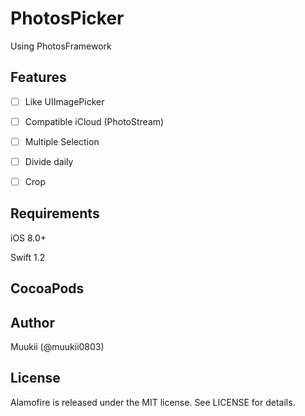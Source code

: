 # PhotosPicker

Using PhotosFramework

## Features 

- [ ] Like UIImagePicker
- [ ] Compatible iCloud (PhotoStream)
- [ ] Multiple Selection
- [ ] Divide daily
- [ ] Crop


## Requirements

iOS 8.0+

Swift 1.2

## CocoaPods

## Author

Muukii (@muukii0803)

## License

Alamofire is released under the MIT license. See LICENSE for details.
